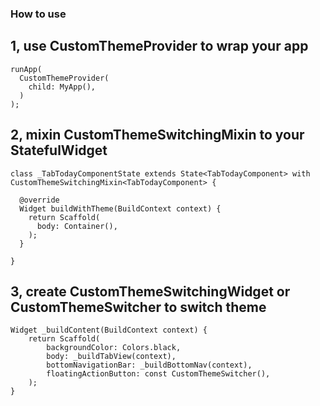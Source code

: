 
### How to use

## 1, use CustomThemeProvider to wrap your app

```
runApp(
  CustomThemeProvider(
    child: MyApp(),
  )
);
```

## 2, mixin CustomThemeSwitchingMixin to your StatefulWidget

```
class _TabTodayComponentState extends State<TabTodayComponent> with CustomThemeSwitchingMixin<TabTodayComponent> {
  
  @override
  Widget buildWithTheme(BuildContext context) {
    return Scaffold(
      body: Container(),
    );
  }
  
}
```

## 3, create CustomThemeSwitchingWidget or CustomThemeSwitcher to switch theme

```
Widget _buildContent(BuildContext context) {
    return Scaffold(
        backgroundColor: Colors.black,
        body: _buildTabView(context),
        bottomNavigationBar: _buildBottomNav(context),
        floatingActionButton: const CustomThemeSwitcher(),
    );
}
```